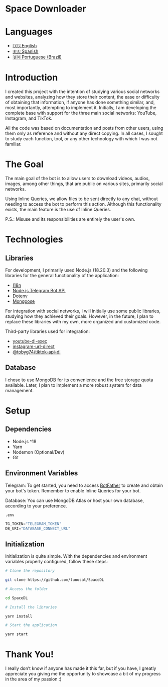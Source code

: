 # Space Downloader

# Languages

- [🇺🇸 English](https://github.com/lunosat/SpaceDL/blob/main/readme/english.md)
- [🇪🇸 Spanish](https://github.com/lunosat/SpaceDL/blob/main/readme/spanish.md)
- [🇧🇷 Portuguese (Brazil)](https://github.com/lunosat/SpaceDL/blob/main/README.md)

# Introduction

I created this project with the intention of studying various social networks and websites, analyzing how they store their content, the ease or difficulty of obtaining that information, if anyone has done something similar, and, most importantly, attempting to implement it. Initially, I am developing the complete base with support for the three main social networks: YouTube, Instagram, and TikTok.

All the code was based on documentation and posts from other users, using them only as reference and without any direct copying. In all cases, I sought to study each function, tool, or any other technology with which I was not familiar.

# The Goal

The main goal of the bot is to allow users to download videos, audios, images, among other things, that are public on various sites, primarily social networks.

Using Inline Queries, we allow files to be sent directly to any chat, without needing to access the bot to perform this action. Although this functionality exists, the main feature is the use of Inline Queries.

P.S.: Misuse and its responsibilities are entirely the user's own.

# Technologies

## Libraries

For development, I primarily used Node.js (18.20.3) and the following libraries for the general functionality of the application:

- [I18n](https://www.npmjs.com/package/i18n)
- [Node.js Telegram Bot API](https://www.npmjs.com/package/node-telegram-bot-api)
- [Dotenv](https://www.npmjs.com/package/dotenv)
- [Mongoose](https://www.npmjs.com/package/mongoose)

For integration with social networks, I will initially use some public libraries, studying how they achieved their goals. However, in the future, I plan to replace these libraries with my own, more organized and customized code.

Third-party libraries used for integration:

- [youtube-dl-exec](https://www.npmjs.com/package/youtube-dl-exec)
- [instagram-url-direct](https://www.npmjs.com/package/instagram-url-direct)
- [@tobyg74/tiktok-api-dl](https://www.npmjs.com/package/@tobyg74/tiktok-api-dl)

## Database

I chose to use MongoDB for its convenience and the free storage quota available. Later, I plan to implement a more robust system for data management.

# Setup

## Dependencies

- Node.js ^18
- Yarn
- Nodemon (Optional/Dev)
- Git

## Environment Variables

Telegram: To get started, you need to access [BotFather](https://t.me/botfather) to create and obtain your bot's token. Remember to enable Inline Queries for your bot.

Database: You can use MongoDB Atlas or host your own database, according to your preference.

`.env`
```js
TG_TOKEN="TELEGRAM_TOKEN"
DB_URI="DATABASE_CONNECT_URL"
```

## Initialization

Initialization is quite simple. With the dependencies and environment variables properly configured, follow these steps:

```sh
# Clone the repository

git clone https://github.com/lunosat/SpaceDL

# Access the folder

cd SpaceDL

# Install the libraries

yarn install

# Start the application

yarn start

```

# Thank You!

I really don’t know if anyone has made it this far, but if you have, I greatly appreciate you giving me the opportunity to showcase a bit of my progress in the area of my passion :)
